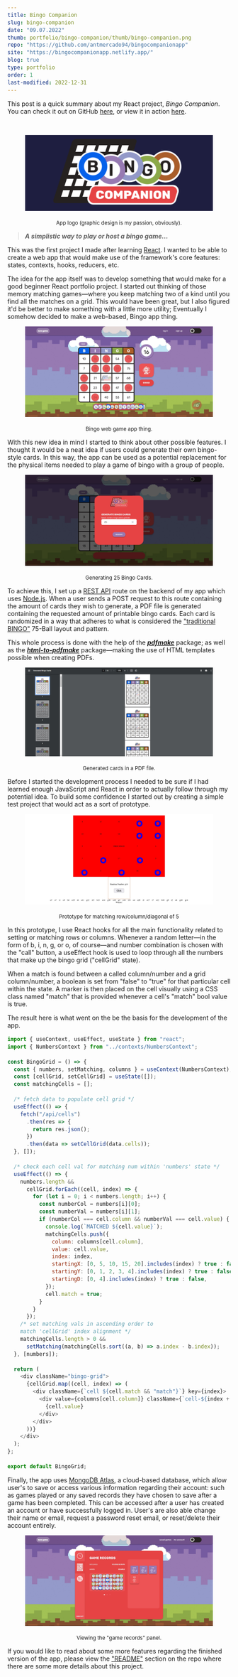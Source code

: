 ```yaml
---
title: Bingo Companion
slug: bingo-companion
date: "09.07.2022"
thumb: portfolio/bingo-companion/thumb/bingo-companion.png
repo: "https://github.com/antmercado94/bingocompanionapp"
site: "https://bingocompanionapp.netlify.app/"
blog: true
type: portfolio
order: 1
last-modified: 2022-12-31
---
```


This post is a quick summary about my React project, _Bingo Companion_. You can check it out on GitHub [here](https://github.com/antmercado94/bingocompanionapp), or view it in action [here](https://bingocompanionapp.netlify.app/).

<br/>
<figure>

![Bingo Companion Logo](./../../images/portfolio/bingo-companion/featured/bingo-companion.jpg)

<p align="center"><small>App logo (graphic design is my passion, obviously).</small></p>
</figure>

> _**A simplistic way to play or host a bingo game...**_

This was the first project I made after learning [React](https://reactjs.org/). I wanted to be able to create a web app that would make use of the framework's core features: states, contexts, hooks, reducers, etc.

The idea for the app itself was to develop something that would make for a good beginner React portfolio project. I started out thinking of those memory matching games&mdash;where you keep matching two of a kind until you find all the matches on a grid. This would have been great, but I also figured it'd be better to make something with a little more utility; Eventually I somehow decided to make a web-based, Bingo app thing.

<figure>

![Bingo Grid Game](./../../images/portfolio/bingo-companion/featured/grid-game.jpg)

<p align="center"><small>Bingo web game app thing.</small></p>
</figure>

With this new idea in mind I started to think about other possible features. I thought it would be a neat idea if users could generate their own bingo-style cards. In this way, the app can be used as a potential replacement for the physical items needed to play a game of bingo with a group of people.

<figure>

![Bingo Car Generation](./../../images/portfolio/bingo-companion/featured/generate-cards.jpg)

<p align="center"><small>Generating 25 Bingo Cards.</small></p>
</figure>

To achieve this, I set up a [REST API](https://github.com/antmercado94/bingocompanionapp-api) route on the backend of my app which uses [Node.js](https://nodejs.org/en/about/). When a user sends a POST request to this route containing the amount of cards they wish to generate, a PDF file is generated containing the requested amount of printable bingo cards. Each card is randomized in a way that adheres to what is considered the ["traditional BINGO"](https://www.iitk.ac.in/esc101/05Aug/tutorial/together/bingo/traditional.html) 75-Ball layout and pattern.

This whole process is done with the help of the [**_pdfmake_**](http://pdfmake.org/#/) package; as well as the [**_html-to-pdfmake_**](https://www.npmjs.com/package/html-to-pdfmake) package&mdash;making the use of HTML templates possible when creating PDFs.

<figure>

![PDF Cards](./../../images/portfolio/bingo-companion/featured/pdf-cards.jpg)

<p align="center"><small>Generated cards in a PDF file.</small></p>
</figure>

Before I started the development process I needed to be sure if I had learned enough JavaScript and React in order to actually follow through my potential idea. To build some confidence I started out by creating a simple test project that would act as a sort of prototype.

<figure>

![Bingo Companion Logo](./../../images/portfolio/bingo-companion/featured/bingo-prototype.jpg)

<p align="center"><small>Prototype for matching row/column/diagonal of 5</small></p>
</figure>

In this prototype, I use React hooks for all the main functionality related to setting or matching rows or columns. Whenever a random letter&mdash;in the form of b, i, n, g, or o, of course&mdash;and number combination is chosen with the "call" button, a useEffect hook is used to loop through all the numbers that make up the bingo grid ("cellGrid" state).

When a match is found between a called column/number and a grid column/number, a boolean is set from "false" to "true" for that particular cell within the state. A marker is then placed on the cell visually using a CSS class named "match" that is provided whenever a cell's "match" bool value is true.

The result here is what went on the be the basis for the development of the app.

```javascript
import { useContext, useEffect, useState } from "react";
import { NumbersContext } from "../contexts/NumbersContext";

const BingoGrid = () => {
  const { numbers, setMatching, columns } = useContext(NumbersContext);
  const [cellGrid, setCellGrid] = useState([]);
  const matchingCells = [];

  /* fetch data to populate cell grid */
  useEffect(() => {
    fetch("/api/cells")
      .then(res => {
        return res.json();
      })
      .then(data => setCellGrid(data.cells));
  }, []);

  /* check each cell val for matching num within 'numbers' state */
  useEffect(() => {
    numbers.length &&
      cellGrid.forEach((cell, index) => {
        for (let i = 0; i < numbers.length; i++) {
          const numberCol = numbers[i][0];
          const numberVal = numbers[i][1];
          if (numberCol === cell.column && numberVal === cell.value) {
            console.log(`MATCHED ${cell.value}`);
            matchingCells.push({
              column: columns[cell.column],
              value: cell.value,
              index: index,
              startingX: [0, 5, 10, 15, 20].includes(index) ? true : false,
              startingY: [0, 1, 2, 3, 4].includes(index) ? true : false,
              startingD: [0, 4].includes(index) ? true : false,
            });
            cell.match = true;
          }
        }
      });
    /* set matching vals in ascending order to 
    match 'cellGrid' index alignment */
    matchingCells.length > 0 &&
      setMatching(matchingCells.sort((a, b) => a.index - b.index));
  }, [numbers]);

  return (
    <div className="bingo-grid">
      {cellGrid.map((cell, index) => (
        <div className={`cell ${cell.match && "match"}`} key={index}>
          <div value={columns[cell.column]} className={`cell-${index + 1}`}>
            {cell.value}
          </div>
        </div>
      ))}
    </div>
  );
};

export default BingoGrid;
```

Finally, the app uses [MongoDB Atlas](https://www.mongodb.com/atlas/database), a cloud-based database, which allow user's to save or access various information regarding their account: such as games played or any saved records they have chosen to save after a game has been completed. This can be accessed after a user has created an account or have successfully logged in. User's are also able change their name or email, request a password reset email, or reset/delete their account entirely.

<figure>

![Settings](./../../images/portfolio/bingo-companion/featured/game-records.jpg)

<p align="center"><small>Viewing the "game records" panel.</small></p>
</figure>

If you would like to read about some more features regarding the finished version of the app, please view the ["README"](https://github.com/antmercado94/bingocompanionapp#readme) section on the repo where there are some more details about this project.
